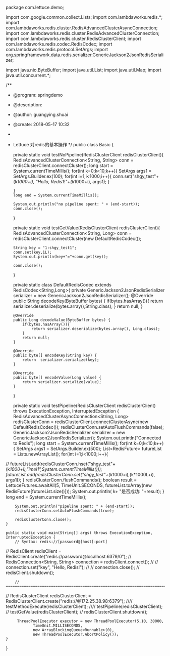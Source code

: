 package com.lettuce.demo;

import com.google.common.collect.Lists;
import com.lambdaworks.redis.*;
import com.lambdaworks.redis.cluster.RedisAdvancedClusterAsyncConnection;
import com.lambdaworks.redis.cluster.RedisAdvancedClusterConnection;
import com.lambdaworks.redis.cluster.RedisClusterClient;
import com.lambdaworks.redis.codec.RedisCodec;
import com.lambdaworks.redis.protocol.SetArgs;
import org.springframework.data.redis.serializer.GenericJackson2JsonRedisSerializer;

import java.nio.ByteBuffer;
import java.util.List;
import java.util.Map;
import java.util.concurrent.*;

/**
 * @program: springdemo
 * @description:
 * @author: guangying.shuai
 * @create: 2018-05-17 10:32
 *
 *  Lettuce 对redis的基本操作
 */
public class Basic {

    private static void testNoPipeline(RedisClusterClient redisClusterClient){
        RedisAdvancedClusterConnection<String, String> conn = redisClusterClient.connectCluster();
        long start = System.currentTimeMillis();
        for(int k=0;k<10;k++){
            SetArgs args1 = SetArgs.Builder.ex(100);
            for(int i=1;i<1000;i++){
                conn.set("shgy_test"+(k*1000+i), "Hello, Redis1!"+(k*1000+i), args1);
            }

        }
        long end = System.currentTimeMillis();

        System.out.println("no pipeline spent: " + (end-start));
        conn.close();
    }

    private static void testGetValue(RedisClusterClient redisClusterClient){
        RedisAdvancedClusterConnection<String, Long> conn = redisClusterClient.connectCluster(new DefaultRedisCodec());

        String key = "1:shgy_test1";
        conn.set(key,1L);
        System.out.println(key+"="+conn.get(key));

        conn.close();
    }

    private static class DefaultRedisCodec extends RedisCodec<String,Long>{
        private GenericJackson2JsonRedisSerializer serializer = new GenericJackson2JsonRedisSerializer();
        @Override
        public String decodeKey(ByteBuffer bytes) {
            if(bytes.hasArray()){
                return serializer.deserialize(bytes.array(),String.class);
            }
            return null;
        }

        @Override
        public Long decodeValue(ByteBuffer bytes) {
            if(bytes.hasArray()){
                return serializer.deserialize(bytes.array(), Long.class);
            }
            return null;
        }

        @Override
        public byte[] encodeKey(String key) {
            return  serializer.serialize(key);
        }

        @Override
        public byte[] encodeValue(Long value) {
            return serializer.serialize(value);
        }
    }

    private static void testPipeline(RedisClusterClient redisClusterClient) throws ExecutionException, InterruptedException {
        RedisAdvancedClusterAsyncConnection<String, Long> redisClusterConn = redisClusterClient.connectClusterAsync(new DefaultRedisCodec());
        redisClusterConn.setAutoFlushCommands(false);
        GenericJackson2JsonRedisSerializer serializer = new GenericJackson2JsonRedisSerializer();
        System.out.println("Connected to Redis");
        long start = System.currentTimeMillis();
        for(int k=0;k<10;k++){
            SetArgs args1 = SetArgs.Builder.ex(500);
            List<RedisFuture<String>> futureList = Lists.newArrayList();
            for(int i=1;i<1000;i++){

//                futureList.add(redisClusterConn.hset("shgy_test"+(k*1000+i),"imei1",System.currentTimeMillis()));
                futureList.add(redisClusterConn.set("shgy_test"+(k*1000+i),(k*1000L+i), args1));
            }
            redisClusterConn.flushCommands();
            boolean result = LettuceFutures.awaitAll(5, TimeUnit.SECONDS, futureList.toArray(new RedisFuture[futureList.size()]));
            System.out.println( k+ "是否成功: "+result);
        }
        long end = System.currentTimeMillis();

        System.out.println("pipeline spent: " + (end-start));
        redisClusterConn.setAutoFlushCommands(true);

        redisClusterConn.close();
    }

    public static void main(String[] args) throws ExecutionException, InterruptedException {
        // Syntax: redis://[password@]host[:port]
//        RedisClient redisClient =  RedisClient.create("redis://password@localhost:6379/0");
//        RedisConnection<String, String> connection = redisClient.connect();
//
//        connection.set("key", "Hello, Redis!");
//
//        connection.close();
//        redisClient.shutdown();

        // =====================================================================================


//        RedisClusterClient redisClusterClient = RedisClusterClient.create("redis://@172.25.38.98:6379");
////        testMethodExecute(redisClusterClient);
////        testPipeline(redisClusterClient);
//        testGetValue(redisClusterClient);
//        redisClusterClient.shutdown();

         ThreadPoolExecutor executor = new ThreadPoolExecutor(5,10, 30000,
                TimeUnit.MILLISECONDS,
                new ArrayBlockingQueue<Runnable>(0),
                new ThreadPoolExecutor.AbortPolicy());
    }
}

